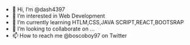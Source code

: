 - 👋 Hi, I’m @dash4397
- 👀 I’m interested in Web Development 
- 🌱 I’m currently learning HTLM,CSS,JAVA SCRIPT,REACT,BOOTSRAP
- 💞️ I’m looking to collaborate on ...
- 📫 How to reach me @boscoboy97 on Twitter

<!---
dash4397/dash4397 is a ✨ special ✨ repository because its `README.md` (this file) appears on your GitHub profile.
You can click the Preview link to take a look at your changes.
--->
